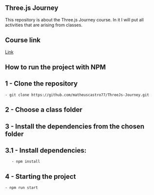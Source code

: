 ## Three.js Journey 

<p> This repository is about the Three.js Journey course.
In it I will put all activities that are arising from classes. </p>

## Course link
[Link](https://threejs-journey.com/#)

## How to run the project with NPM

## 1 - Clone the repository
	- git clone https://github.com/matheuscastro77/ThreeJs-Journey.git
  
## 2 - Choose a class folder

## 3 - Install the dependencies from the chosen folder

## 3.1 - Install dependencies:
       - npm install
      
## 4 - Starting the project
	- npm run start
